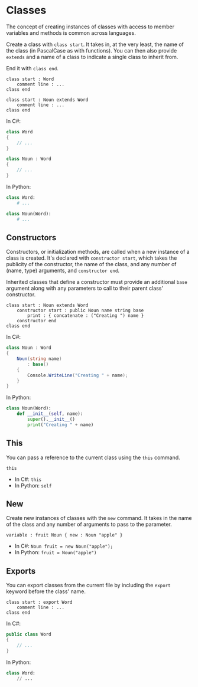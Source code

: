 # Classes

The concept of creating instances of classes with access to member variables and methods is common across languages.

Create a class with `class start`.
It takes in, at the very least, the name of the class (in PascalCase as with functions).
You can then also provide `extends` and a name of a class to indicate a single class to inherit from.

End it with `class end`.

```gls
class start : Word
    comment line : ...
class end

class start : Noun extends Word
    comment line : ...
class end
```

In C#:

```csharp
class Word
{
    // ...
}

class Noun : Word
{
    // ...
}
```

In Python:

```python
class Word:
    # ...

class Noun(Word):
    # ...
```

## Constructors

Constructors, or initialization methods, are called when a new instance of a class is created.
It's declared with `constructor start`, which takes the publicity of the constructor, the name of the class, and any number of (name, type) arguments, and `constructor end`.

Inherited classes that define a constructor must provide an additional `base` argument along with any parameters to call to their parent class' constructor.

```gls
class start : Noun extends Word
    constructor start : public Noun name string base
        print : { concatenate : ("Creating ") name }
    constructor end
class end
```

In C#:

```csharp
class Noun : Word
{
    Noun(string name)
        : base()
    {
        Console.WriteLine("Creating " + name);
    }
}
```

In Python:

```python
class Noun(Word):
    def __init__(self, name):
        super().__init__()
        print("Creating " + name)
```

## This

You can pass a reference to the current class using the `this` command.

```gls
this
```

* In C#: `this`
* In Python: `self`

## New

Create new instances of classes with the `new` command.
It takes in the name of the class and any number of arguments to pass to the parameter.

```gls
variable : fruit Noun { new : Noun "apple" }
```

* In C#: `Noun fruit = new Noun("apple");`
* In Python: `fruit = Noun("apple")`

## Exports

You can export classes from the current file by including the `export` keyword before the class' name.

```gls
class start : export Word
    comment line : ...
class end
```

In C#:

```csharp
public class Word
{
    // ...
}
```

In Python:

```python
class Word:
    // ...
```
